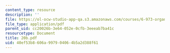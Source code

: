 ```yaml
---
content_type: resource
description: ''
file: https://ol-ocw-studio-app-qa.s3.amazonaws.com/courses/6-973-organic-optoelectronics-spring-2003/40ef53b8606a997904064b5a2d388f61_20b.pdf
file_type: application/pdf
parent_uid: cc20026b-3e64-052e-0cfb-3eeeab7ba41c
resourcetype: Document
title: 20b.pdf
uid: 40ef53b8-606a-9979-0406-4b5a2d388f61
---
```


